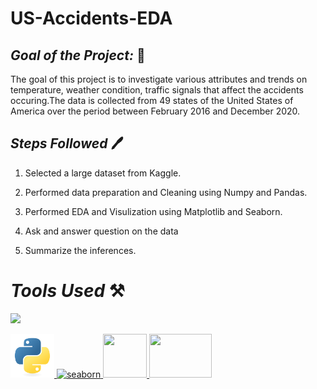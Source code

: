# US-Accidents-EDA

## ***Goal of the Project:*** 📃
The goal of this project is to investigate various attributes and trends on temperature, weather condition, traffic signals that affect the accidents occuring.The data is  collected from 49 states of the United States of America over the period between February 2016 and December 2020. 

## ***Steps Followed*** :pen:

1. Selected a large dataset from Kaggle.

2. Performed data preparation and Cleaning using Numpy and Pandas.

3. Performed EDA and Visulization using Matplotlib and Seaborn.

4. Ask and answer question on the data

5. Summarize the inferences.

# ***Tools Used*** :hammer_and_pick:

![](desktop/images.png)

<a href="https://www.python.org" target="_blank" rel="noreferrer"> <img src="https://raw.githubusercontent.com/devicons/devicon/master/icons/python/python-original.svg" alt="python" width="70" height="70"/> </a> <a href="https://seaborn.pydata.org/" target="_blank" rel="noreferrer"> <img src="https://seaborn.pydata.org/_images/logo-mark-lightbg.svg" alt="seaborn" width="70" height="70"/> </a> <a href="https://numpy.org/" target="_blank" rel="noreferrer"> <img src="https://numpy.org/images/logo.svg" width="70" height="70"/> </a> <a href="https://matplotlib.org/" target="_blank" rel="noreferrer"> <img src="https://miro.medium.com/max/805/1*aUSZsGFCMPNYCkQygs4aGQ.jpeg" width="100" height="70"/> </a>
